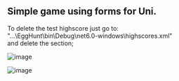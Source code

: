 ## Simple game using forms for Uni.
To delete the test highscore just go to:<br>
"...\EggHunt\bin\Debug\net6.0-windows\highscores.xml"<br>
and delete the <highscore></highscore> section;<br>

![image](https://github.com/AleksanderK987/EggHunt/assets/79848988/0e3681f0-3af6-4aa2-a806-0cc5d3779d11)

![image](https://github.com/AleksanderK987/EggHunt/assets/79848988/26ed9935-f938-4743-83de-a881bf3cb242)
